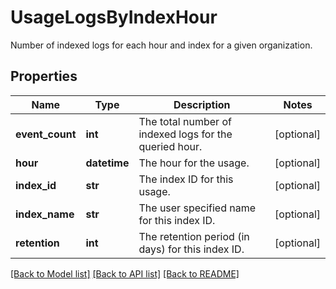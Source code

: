 # UsageLogsByIndexHour

Number of indexed logs for each hour and index for a given organization.

## Properties

| Name            | Type         | Description                                            | Notes      |
| --------------- | ------------ | ------------------------------------------------------ | ---------- |
| **event_count** | **int**      | The total number of indexed logs for the queried hour. | [optional] |
| **hour**        | **datetime** | The hour for the usage.                                | [optional] |
| **index_id**    | **str**      | The index ID for this usage.                           | [optional] |
| **index_name**  | **str**      | The user specified name for this index ID.             | [optional] |
| **retention**   | **int**      | The retention period (in days) for this index ID.      | [optional] |

[[Back to Model list]](README.md#documentation-for-models) [[Back to API list]](README.md#documentation-for-api-endpoints) [[Back to README]](README.md)
